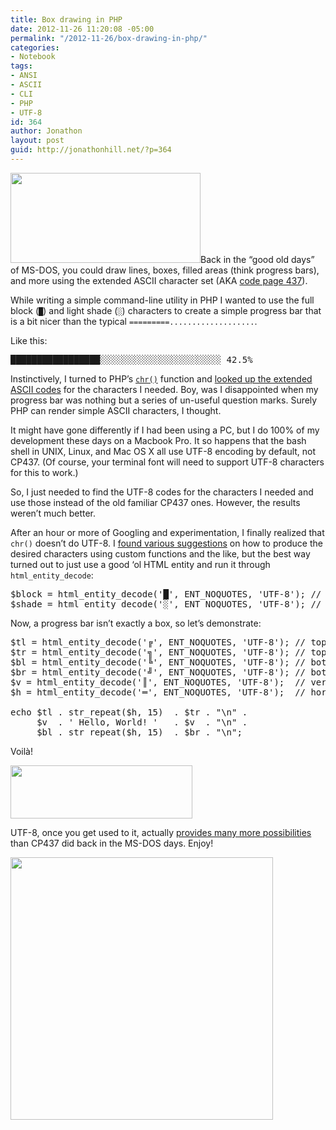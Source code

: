 ```yaml
---
title: Box drawing in PHP
date: 2012-11-26 11:20:08 -05:00
permalink: "/2012-11-26/box-drawing-in-php/"
categories:
- Notebook
tags:
- ANSI
- ASCII
- CLI
- PHP
- UTF-8
id: 364
author: Jonathon
layout: post
guid: http://jonathonhill.net/?p=364
---
```


 <img class="alignright" title="Code Page 437" src="http://upload.wikimedia.org/wikipedia/commons/f/f8/Codepage-437.png" alt="" width="304" height="144" />Back in the &#8220;good old days&#8221; of MS-DOS, you could draw lines, boxes, filled areas (think progress bars), and more using the extended ASCII character set (AKA <a href="http://en.wikipedia.org/wiki/Code_page_437" target="_blank">code page 437</a>).

While writing a simple command-line utility in PHP I wanted to use the full block (`█`) and light shade (`░`) characters to create a simple progress bar that is a bit nicer than the typical `=========...................`.

Like this:

<pre>█████████████████░░░░░░░░░░░░░░░░░░░░░░░ 42.5%</pre>

Instinctively, I turned to PHP&#8217;s <a href="http://php.net/chr" target="_blank"><code>chr()</code></a> function and <a title="ASCII table" href="http://www.asciitable.com/" target="_blank">looked up the extended ASCII codes</a> for the characters I needed. Boy, was I disappointed when my progress bar was nothing but a series of un-useful question marks. Surely PHP can render simple ASCII characters, I thought.

It might have gone differently if I had been using a PC, but I do 100% of my development these days on a Macbook Pro. It so happens that the bash shell in UNIX, Linux, and Mac OS X all use UTF-8 encoding by default, not CP437. (Of course, your terminal font will need to support UTF-8 characters for this to work.)

So, I just needed to find the UTF-8 codes for the characters I needed and use those instead of the old familiar CP437 ones. However, the results weren&#8217;t much better.

After an hour or more of Googling and experimentation, I finally realized that `chr()` doesn&#8217;t do UTF-8. I <a title="Stack Overflow: PHP construct a Unicode string?" href="http://stackoverflow.com/a/3704588" target="_blank">found various suggestions</a> on how to produce the desired characters using custom functions and the like, but the best way turned out to just use a good &#8216;ol HTML entity and run it through `html_entity_decode`:

<pre>$block = html_entity_decode('&#x2588;', ENT_NOQUOTES, 'UTF-8'); // full block
$shade = html_entity_decode('&#x2591;', ENT_NOQUOTES, 'UTF-8'); // light shade</pre>

Now, a progress bar isn&#8217;t exactly a box, so let&#8217;s demonstrate:

<pre>$tl = html_entity_decode('&#x2554;', ENT_NOQUOTES, 'UTF-8'); // top left corner
$tr = html_entity_decode('&#x2557;', ENT_NOQUOTES, 'UTF-8'); // top right corner
$bl = html_entity_decode('&#x255a;', ENT_NOQUOTES, 'UTF-8'); // bottom left corner
$br = html_entity_decode('&#x255d;', ENT_NOQUOTES, 'UTF-8'); // bottom right corner
$v = html_entity_decode('&#x2551;', ENT_NOQUOTES, 'UTF-8');  // vertical wall
$h = html_entity_decode('&#x2550;', ENT_NOQUOTES, 'UTF-8');  // horizontal wall

echo $tl . str_repeat($h, 15)  . $tr . "\n" .
     $v  . ' Hello, World! '   . $v  . "\n" .
     $bl . str_repeat($h, 15)  . $br . "\n";</pre>

Voilà!

<img class="alignnone" src="http://grab.by/hOiq" alt="" width="291" height="85" />

UTF-8, once you get used to it, actually <a title="Unicode Characters as Named and Numeric HTML Entities" href="http://la.remifa.so/unicode/unicode.php" target="_blank">provides many more possibilities</a> than CP437 did back in the MS-DOS days. Enjoy!

<img class="aligncenter" title="Code Page 437" src="http://upload.wikimedia.org/wikipedia/commons/8/85/Unicode_Box_Drawings_%282500_-_27FF%29.svg" alt="" width="420" />